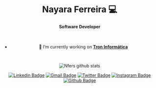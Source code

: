 
<div align="center">
  
# Nayara Ferreira 💻

#### Software Developer
</div

<br />
<br />

<div align="center">

- 🔭 I’m currently working on <a href="https://tron.com.br">**Tron Informática**</a>
<br />

![Nfers github stats](https://github-readme-stats.vercel.app/api?username=nfers&show_icons=true&theme=radical)
  
[![Linkedin Badge](https://img.shields.io/badge/-nfers-blue?style=flat-square&logo=Linkedin&logoColor=white&link=https://www.linkedin.com/in/nayferreira/)](https://www.linkedin.com/in/nayferreira/)
[![Gmail Badge](https://img.shields.io/badge/-ncy.fers@gmail.com-c14438?style=flat-square&logo=Gmail&logoColor=white&link=mailto:ncy.fers@gmail.com)](mailto:ncy.fers@gmail.com)
[![Twitter Badge](https://img.shields.io/badge/-@naay_fers-blue?style=flat-square&labelColor=blue&logo=twitter&logoColor=white&link=https://twitter.com/naay_fers)](https://twitter.com/naay_fers) 
[![Instagram Badge](https://img.shields.io/badge/-@dev.nfers-C13584?style=flat-square&labelColor=C13584&logo=instagram&logoColor=white&link=https://www.instagram.com/dev.nfers/?hl=pt-br)](https://www.instagram.com/dev.nfers/?hl=pt-br)
[![Github Badge](https://img.shields.io/badge/-nfers-000?style=flat-square&logo=Github&logoColor=white&link=https://github.com/nfers)](https://github.com/nfers)

</div>
<!--
[![Top Langs](https://github-readme-stats.vercel.app/api/top-langs/?username=nfers&hide=PlpgSQL,jupyter%20notebook,html)](https://github.com/nfers/github-readme-stats)
--!>
